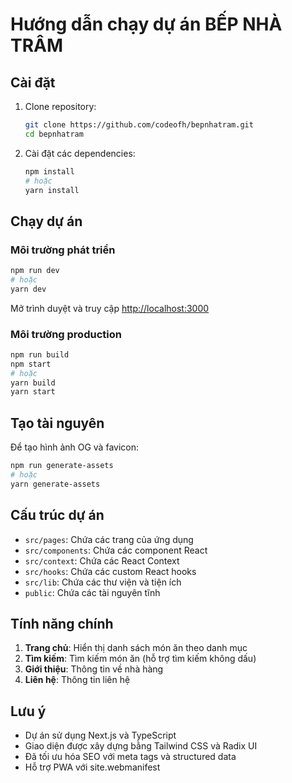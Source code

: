 # Hướng dẫn chạy dự án BẾP NHÀ TRÂM

## Cài đặt

1. Clone repository:

   ```bash
   git clone https://github.com/codeofh/bepnhatram.git
   cd bepnhatram
   ```

2. Cài đặt các dependencies:
   ```bash
   npm install
   # hoặc
   yarn install
   ```

## Chạy dự án

### Môi trường phát triển

```bash
npm run dev
# hoặc
yarn dev
```

Mở trình duyệt và truy cập [http://localhost:3000](http://localhost:3000)

### Môi trường production

```bash
npm run build
npm start
# hoặc
yarn build
yarn start
```

## Tạo tài nguyên

Để tạo hình ảnh OG và favicon:

```bash
npm run generate-assets
# hoặc
yarn generate-assets
```

## Cấu trúc dự án

- `src/pages`: Chứa các trang của ứng dụng
- `src/components`: Chứa các component React
- `src/context`: Chứa các React Context
- `src/hooks`: Chứa các custom React hooks
- `src/lib`: Chứa các thư viện và tiện ích
- `public`: Chứa các tài nguyên tĩnh

## Tính năng chính

1. **Trang chủ**: Hiển thị danh sách món ăn theo danh mục
2. **Tìm kiếm**: Tìm kiếm món ăn (hỗ trợ tìm kiếm không dấu)
3. **Giới thiệu**: Thông tin về nhà hàng
4. **Liên hệ**: Thông tin liên hệ

## Lưu ý

- Dự án sử dụng Next.js và TypeScript
- Giao diện được xây dựng bằng Tailwind CSS và Radix UI
- Đã tối ưu hóa SEO với meta tags và structured data
- Hỗ trợ PWA với site.webmanifest

